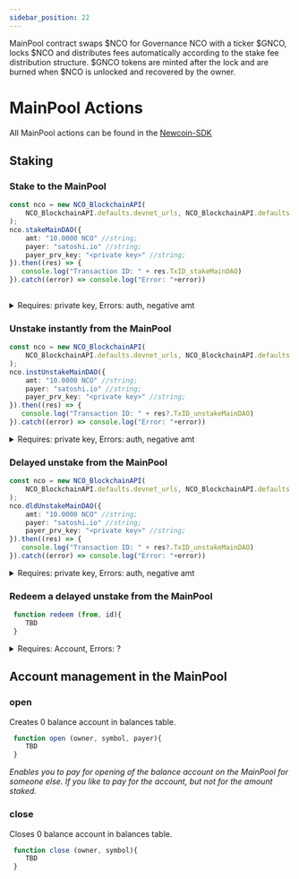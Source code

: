 ```yaml
---
sidebar_position: 22
---
```

MainPool contract swaps $NCO for Governance NCO with a ticker $GNCO, locks $NCO and distributes fees automatically according to the stake fee distribution structure. $GNCO tokens are minted after the lock and are burned when $NCO is unlocked and recovered by the owner. 

# MainPool Actions
All MainPool actions can be found in the [Newcoin-SDK](https://github.com/Newcoin-Foundation/newcoin-sdk)

## Staking

### Stake to the MainPool
```typescript
const nco = new NCO_BlockchainAPI(
    NCO_BlockchainAPI.defaults.devnet_urls, NCO_BlockchainAPI.defaults.devnet_services
);
nco.stakeMainDAO({
    amt: "10.0000 NCO" //string;
    payer: "satoshi.io" //string;
    payer_prv_key: "<private key>" //string;
}).then((res) => {
   console.log("Transaction ID: " + res.TxID_stakeMainDAO)
}).catch((error) => console.log("Error: "+error))
        
```
<details>

<summary>Requires: private key, Errors: auth, negative amt</summary>

Requires: Authorization from Account 

Errors: 
- **"Error: Invalid checksum ..."**: Authentication Error - probably that payer & Payer private key do not match
- **"Error: transaction declares authority ..."**: Authentication Error - seems the payer and private key do not match.
- **"do_stake : amount in should be positive"**: the amount in amt should be positive
- **"Error: Expected symbol to be A-Z and between one and seven characters"**: the amt needs to be in the Format "#.#### NCO"

</details>

### Unstake instantly from the MainPool
```typescript
const nco = new NCO_BlockchainAPI(
    NCO_BlockchainAPI.defaults.devnet_urls, NCO_BlockchainAPI.defaults.devnet_services
);
nco.instUnstakeMainDAO({
    amt: "10.0000 NCO" //string;
    payer: "satoshi.io" //string;
    payer_prv_key: "<private key>" //string;
}).then((res) => {
   console.log("Transaction ID: " + res?.TxID_unstakeMainDAO)
}).catch((error) => console.log("Error: "+error))
```
<details>

<summary>Requires: private key, Errors: auth, negative amt</summary>

Requires: Authorization from Account

Errors: 
- **"Error: Invalid checksum ..."**: Authentication Error - probably that payer & Payer private key do not match
- **"Error: transaction declares authority ..."**: Authentication Error - seems the payer and private key do not match.
- **"do_stake : amount in should be positive"**: the amount in amt should be positive
- **"Error: Expected symbol to be A-Z and between one and seven characters"**: the amt needs to be in the Format "#.#### GNCO"

</details>


### Delayed unstake from the MainPool
```typescript
const nco = new NCO_BlockchainAPI(
    NCO_BlockchainAPI.defaults.devnet_urls, NCO_BlockchainAPI.defaults.devnet_services
);
nco.dldUnstakeMainDAO({
    amt: "10.0000 NCO" //string;
    payer: "satoshi.io" //string;
    payer_prv_key: "<private key>" //string;
}).then((res) => {
   console.log("Transaction ID: " + res?.TxID_unstakeMainDAO)
}).catch((error) => console.log("Error: "+error))
```
<details>

<summary>Requires: private key, Errors: auth, negative amt</summary>

Requires: Authorization from Account

Errors: 
- **"Error: Invalid checksum ..."**: Authentication Error - probably that payer & Payer private key do not match
- **"Error: transaction declares authority ..."**: Authentication Error - seems the payer and private key do not match.
- **"do_stake : amount in should be positive"**: the amount in amt should be positive
- **"Error: Expected symbol to be A-Z and between one and seven characters"**: the amt needs to be in the Format "#.#### GNCO"

</details>


### Redeem a delayed unstake from the MainPool
```Javascript
 function redeem (from, id){
    TBD
 }
```
<details>

<summary>Requires: Account, Errors: ?</summary>
Requires: Authorization from Account
Errors:

</details>


## Account management in the MainPool

### open
Creates 0 balance account in balances table. 
```Javascript
 function open (owner, symbol, payer){
    TBD
 }
```
*Enables you to pay for opening of the balance account on the MainPool for someone else. If you like to pay for the account, but not for the amount staked.*


### close
Closes 0 balance account in balances table. 
```Javascript
 function close (owner, symbol){
    TBD
 }
```